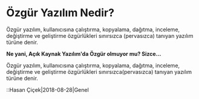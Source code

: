 # Özgür Yazılım Nedir?

Özgür yazılım, kullanıcısına çalıştırma, kopyalama, dağıtma, inceleme, değiştirme ve geliştirme özgürlükleri sınırsızca (pervasızca) tanıyan yazılım türüne denir.

**Ne yani, Açık Kaynak Yazılım'da Özgür olmuyor mu? Sizce...**


Özgür yazılım, kullanıcısına çalıştırma, kopyalama, dağıtma, inceleme, değiştirme ve geliştirme özgürlükleri sınırsızca(pervasızca) tanıyan yazılım türüne denir.

::Hasan Çiçek|2018-08-28|Genel
